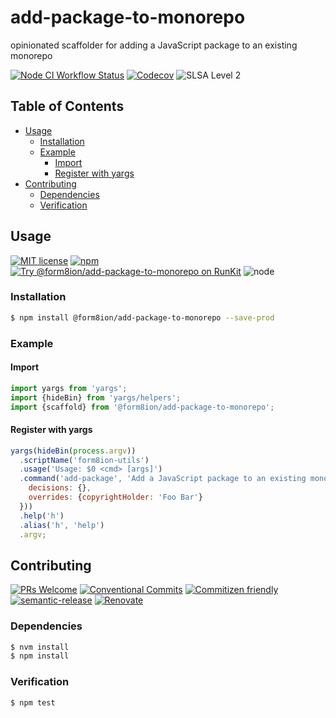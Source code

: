 # add-package-to-monorepo

opinionated scaffolder for adding a JavaScript package to an existing monorepo

<!--status-badges start -->

[![Node CI Workflow Status][github-actions-ci-badge]][github-actions-ci-link]
[![Codecov][coverage-badge]][coverage-link]
![SLSA Level 2][slsa-badge]

<!--status-badges end -->

## Table of Contents

* [Usage](#usage)
  * [Installation](#installation)
  * [Example](#example)
    * [Import](#import)
    * [Register with yargs](#register-with-yargs)
* [Contributing](#contributing)
  * [Dependencies](#dependencies)
  * [Verification](#verification)

## Usage

<!--consumer-badges start -->

[![MIT license][license-badge]][license-link]
[![npm][npm-badge]][npm-link]
[![Try @form8ion/add-package-to-monorepo on RunKit][runkit-badge]][runkit-link]
![node][node-badge]

<!--consumer-badges end -->

### Installation

```sh
$ npm install @form8ion/add-package-to-monorepo --save-prod
```

### Example

#### Import

```javascript
import yargs from 'yargs';
import {hideBin} from 'yargs/helpers';
import {scaffold} from '@form8ion/add-package-to-monorepo';
```

#### Register with yargs

```javascript
yargs(hideBin(process.argv))
  .scriptName('form8ion-utils')
  .usage('Usage: $0 <cmd> [args]')
  .command('add-package', 'Add a JavaScript package to an existing monorepo', () => scaffold({
    decisions: {},
    overrides: {copyrightHolder: 'Foo Bar'}
  }))
  .help('h')
  .alias('h', 'help')
  .argv;
```

## Contributing

<!--contribution-badges start -->

[![PRs Welcome][PRs-badge]][PRs-link]
[![Conventional Commits][commit-convention-badge]][commit-convention-link]
[![Commitizen friendly][commitizen-badge]][commitizen-link]
[![semantic-release][semantic-release-badge]][semantic-release-link]
[![Renovate][renovate-badge]][renovate-link]

<!--contribution-badges end -->

### Dependencies

```sh
$ nvm install
$ npm install
```

### Verification

```sh
$ npm test
```

[PRs-link]: http://makeapullrequest.com

[PRs-badge]: https://img.shields.io/badge/PRs-welcome-brightgreen.svg

[commit-convention-link]: https://conventionalcommits.org

[commit-convention-badge]: https://img.shields.io/badge/Conventional%20Commits-1.0.0-yellow.svg

[commitizen-link]: http://commitizen.github.io/cz-cli/

[commitizen-badge]: https://img.shields.io/badge/commitizen-friendly-brightgreen.svg

[semantic-release-link]: https://github.com/semantic-release/semantic-release

[semantic-release-badge]: https://img.shields.io/badge/semantic--release-angular-e10079?logo=semantic-release

[renovate-link]: https://renovatebot.com

[renovate-badge]: https://img.shields.io/badge/renovate-enabled-brightgreen.svg?logo=renovatebot

[github-actions-ci-link]: https://github.com/form8ion/add-package-to-monorepo/actions?query=workflow%3A%22Node.js+CI%22+branch%3Amaster

[github-actions-ci-badge]: https://img.shields.io/github/actions/workflow/status/form8ion/add-package-to-monorepo/node-ci.yml.svg?branch=master&logo=github

[coverage-link]: https://codecov.io/github/form8ion/add-package-to-monorepo

[coverage-badge]: https://img.shields.io/codecov/c/github/form8ion/add-package-to-monorepo?logo=codecov

[license-link]: LICENSE

[license-badge]: https://img.shields.io/github/license/form8ion/add-package-to-monorepo.svg

[npm-link]: https://www.npmjs.com/package/@form8ion/add-package-to-monorepo

[npm-badge]: https://img.shields.io/npm/v/@form8ion/add-package-to-monorepo?logo=npm

[runkit-link]: https://npm.runkit.com/@form8ion/add-package-to-monorepo

[runkit-badge]: https://badge.runkitcdn.com/@form8ion/add-package-to-monorepo.svg

[node-badge]: https://img.shields.io/node/v/@form8ion/add-package-to-monorepo?logo=node.js

[slsa-badge]: https://slsa.dev/images/gh-badge-level2.svg
